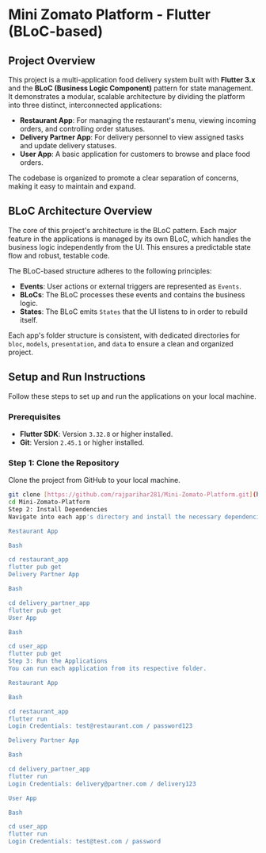 # Mini Zomato Platform - Flutter (BLoC-based)

## Project Overview

This project is a multi-application food delivery system built with **Flutter 3.x** and the **BLoC (Business Logic Component)** pattern for state management. It demonstrates a modular, scalable architecture by dividing the platform into three distinct, interconnected applications:

* **Restaurant App**: For managing the restaurant's menu, viewing incoming orders, and controlling order statuses.
* **Delivery Partner App**: For delivery personnel to view assigned tasks and update delivery statuses.
* **User App**: A basic application for customers to browse and place food orders.

The codebase is organized to promote a clear separation of concerns, making it easy to maintain and expand.

## BLoC Architecture Overview

The core of this project's architecture is the BLoC pattern. Each major feature in the applications is managed by its own BLoC, which handles the business logic independently from the UI. This ensures a predictable state flow and robust, testable code.

The BLoC-based structure adheres to the following principles:

* **Events**: User actions or external triggers are represented as `Events`.
* **BLoCs**: The BLoC processes these events and contains the business logic.
* **States**: The BLoC emits `States` that the UI listens to in order to rebuild itself.

Each app's folder structure is consistent, with dedicated directories for `bloc`, `models`, `presentation`, and `data` to ensure a clean and organized project.

## Setup and Run Instructions

Follow these steps to set up and run the applications on your local machine.

### Prerequisites

* **Flutter SDK**: Version `3.32.8` or higher installed.
* **Git**: Version `2.45.1` or higher installed.

### Step 1: Clone the Repository

Clone the project from GitHub to your local machine.

```bash
git clone [https://github.com/rajparihar281/Mini-Zomato-Platform.git](https://github.com/rajparihar281/Mini-Zomato-Platform.git)
cd Mini-Zomato-Platform
Step 2: Install Dependencies
Navigate into each app's directory and install the necessary dependencies.

Restaurant App

Bash

cd restaurant_app
flutter pub get
Delivery Partner App

Bash

cd delivery_partner_app
flutter pub get
User App

Bash

cd user_app
flutter pub get
Step 3: Run the Applications
You can run each application from its respective folder.

Restaurant App

Bash

cd restaurant_app
flutter run
Login Credentials: test@restaurant.com / password123

Delivery Partner App

Bash

cd delivery_partner_app
flutter run
Login Credentials: delivery@partner.com / delivery123

User App

Bash

cd user_app
flutter run
Login Credentials: test@test.com / password
